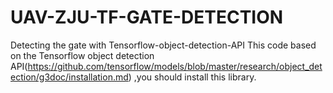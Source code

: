# UAV-ZJU-TF-GATE-DETECTION
Detecting the gate with Tensorflow-object-detection-API
This code based on the Tensorflow object detection API(https://github.com/tensorflow/models/blob/master/research/object_detection/g3doc/installation.md) ,you should install this library.

